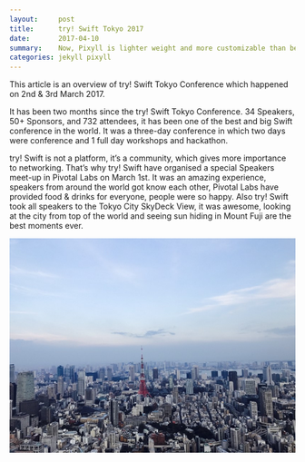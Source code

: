 ```yaml
---
layout:     post
title:      try! Swift Tokyo 2017 
date:       2017-04-10
summary:    Now, Pixyll is lighter weight and more customizable than before.
categories: jekyll pixyll
---
```


This article is an overview of try! Swift Tokyo Conference which happened on 2nd & 3rd March 2017.

It has been two months since the try! Swift Tokyo Conference. 34 Speakers, 50+ Sponsors, and 732 attendees, it has been one of the best and big Swift conference in the world. It was a three-day conference in which two days were conference and 1 full day workshops and hackathon.

try! Swift is not a platform, it’s a community, which gives more importance to networking. That’s why try! Swift have organised a special Speakers meet-up in Pivotal Labs on March 1st. It was an amazing experience, speakers from around the world got know each other, Pivotal Labs have provided food & drinks for everyone, people were so happy. Also try! Swift took all speakers to the Tokyo City SkyDeck View, it was awesome, looking at the city from top of the world and seeing sun hiding in Mount Fuji are the best moments ever.

![try! Swift Tokyo Speaker Party](/../images/tokyo-2017/speaker-party.jpeg)


<!-- Pixyll now features:

* Line anchors in code blocks and new syntax highlighting
* A customizable variables file
* Modular, and lighter weight CSS
* No more `max-width` media queries -->
